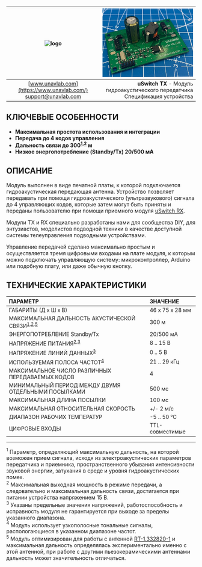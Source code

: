 | ![logo](https://ucnl.github.io/documentation/sm_logo.png) | ![pic](uSwitch_TX.png) |
| :---: | ---: |
| [www.unavlab.com](https://www.unavlab.com/) <br/> [support@unavlab.com](mailto:support@unavlab.com) | **uSwitch TX** - Модуль гидроакустического передатчика <br/> Спецификация устройства |

## КЛЮЧЕВЫЕ ОСОБЕННОСТИ

* **Максимальная простота использования и интеграции**
* **Передача до 4 кодов управления**
* **Дальность связи до 300<sup>[1](#footnote1),[2](#footnote2)</sup> м**
* **Низкое энергопотребление (Standby/Tx) 20/500 мА**


## ОПИСАНИЕ
Модуль выполнен в виде печатной платы, к которой подключается гидроакустическая передающая антенна. Устройство позволяет передавать при помощи гидроакустического (ультразвукового) сигнала до 4 управляющих кодов, которые затем могут быть приняты и переданы пользователю при помощи приемного модуля [uSwitch RX](uSwitch_RX_Specification_ru).

Модули TX и RX специально разработаны нами для сообщества DIY, для энтузиастов, моделистов подводной техники в качестве доступной системы телеуправления подводными устройствами.

Управление передачей сделано максимально простым и осуществляется тремя цифровыми входами на плате модуля, к которым можно подключать управляющую систему: микроконтроллер, Arduino или подобную плату, или даже обычную кнопку.

<div style="page-break-after: always;"></div>

## ТЕХНИЧЕСКИЕ ХАРАКТЕРИСТИКИ

| ПАРАМЕТР | ЗНАЧЕНИЕ |
| :--- | :--- |
| ГАБАРИТЫ (Д х Ш х В) | 46 x 75 х 28 мм |
| МАКСИМАЛЬНАЯ ДАЛЬНОСТЬ АКУСТИЧЕСКОЙ СВЯЗИ<sup>[1](#footnote1),[2](#footnote2),[5](#footnote5)</sup> | 300 м |
| ЭНЕРГОПОТРЕБЛЕНИЕ Standby/Tx | 20/500 мА |
| НАПРЯЖЕНИЕ ПИТАНИЯ<sup>[2](#footnote2),[3](#footnote3)</sup> | 8 .. 15 В |
| НАПРЯЖЕНИЕ ЛИНИЙ ДАННЫХ<sup>[3](#footnote3)</sup> | 0 .. 5 В |
| ИСПОЛЬЗУЕМАЯ ПОЛОСА ЧАСТОТ<sup>[4](#footnote4)</sup> | 21 .. 29 кГц |
| МАКСИМАЛЬНОЕ ЧИСЛО РАЗЛИЧНЫХ ПЕРЕДАВАЕМЫХ КОДОВ | 4 |
| МИНИМАЛЬНЫЙ ПЕРИОД МЕЖДУ ДВУМЯ ОТДЕЛЬНЫМИ ПОСЫЛКАМИ | 500 мс |
| МАКСИМАЛЬНАЯ ДЛИНА ПОСЫЛКИ | 100 мс |
| МАКСИМАЛЬНАЯ ОТНОСИТЕЛЬНАЯ СКОРОСТЬ | +/- 2 м/с |
| ДИАПАЗОН РАБОЧИХ ТЕМПЕРАТУР | -5 .. 50 °C |
| ЦИФРОВЫЕ ВХОДЫ | TTL-совместимые |
  
________________
<a name="footnote1"><sup>1</sup></a> Параметр, определяющий максимальную дальность, на которой возможен прием сигнала, исходя из электроакустических параметров передатчика и приемника, пространственного убывания интенсивности звуковой энергии, затухания в среде и уровня гидроакустических помех.  
<a name="footnote2"><sup>2</sup></a> Максимальная выходная мощность в режиме передачи, а следовательно и максимальная дальность связи, достигается при питании устройства напряжением 15 В.  
<a name="footnote3"><sup>3</sup></a> Указаны предельные значения напряжений, работоспособность и исправность модуля не гарантируется при выходе за пределы указанного диапазона.    
<a name="footnote4"><sup>4</sup></a> Модуль использует узкополосные тональные сигналы, распологающиеся в указанном диапазоне частот.  
<a name="footnote5"><sup>5</sup></a> Модуль оптимизирован для работы с антенной [RT-1.332820-1](https://docs.unavlab.com/documentation/RU/Transducers/RT_1_332820_1_Specification_ru.html) и максимальная дальность определялась экспериментально именно с этой антенной, при работе с другими пьезокерамическими антеннами дальность может значительность отличаться.  
 
